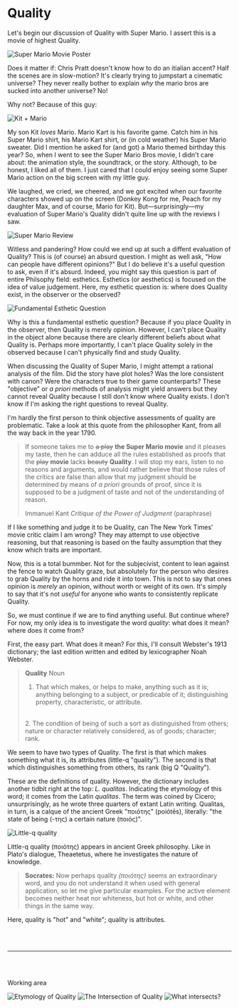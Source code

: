 # Quality

Let's begin our discussion of Quality with Super Mario. I assert this is a movie of highest Quality.

![Super Mario Movie Poster](/image/super_mario_poster.jpg)

Does it matter if: Chris Pratt doesn't know how to do an itialian accent? Half the scenes are in slow-motion? It's clearly trying to jumpstart a cinematic universe? They never really bother to explain *why* the mario bros are sucked into another universe? No!

Why not? Because of this guy:

![Kit + Mario](/image/kit_mario.jpg)

My son Kit *loves* Mario. Mario Kart is his favorite game. Catch him in his Super Mario shirt, his Mario Kart shirt, or (in cold weather) his Super Mario sweater. Did I mention he asked for (and got) a Mario themed birthday this year? So, when I went to see the Super Mario Bros movie, I didn't care about: the animation style, the soundtrack, or the story. Although, to be honest, I liked all of them. I just cared that I could enjoy seeing some Super Mario action on the big screen with my little guy. 

We laughed, we cried, we cheered, and we got excited when our favorite characters showed up on the screen (Donkey Kong for me, Peach for my daughter Max, and of course, Mario for Kit). But—surprisingly—my evaluation of Super Mario's Quality didn't quite line up with the reviews I saw.

![Super Mario Review](/image/super_mario_review.png)

Witless and pandering? How could we end up at such a diffent evaluation of Quality? This is (of course) an absurd question. I might as well ask, "How can people have different opinions?" But I do believe it's a useful question to ask, even if it's absurd. Indeed, you might say this question is part of entire Philsophy field: esthetics. Esthetics (or aesthetics) is focused on the idea of value judgement. Here, my esthetic question is: where does Quality exist, in the observer or the observed?

![Fundamental Esthetic Question](/image/fundamental_esthetic_question.png)

Why is this a fundamental esthetic question? Because if you place Quality in the observer, then Quality is merely opinion. However, I can't place Quality in the object alone because there are clearly different beliefs about what Quality is. Perhaps more importantly, I can't place Quality solely in the observed because I can't physically find and study Quality.

When discussing the Quality of Super Mario, I might attempt a rational analysis of the film. Did the story have plot holes? Was the lore consistent with canon? Were the characters true to their game counterparts? These "objective" or *a priori* methods of analysis might yield answers but they cannot reveal Quality because I still don't know where Quality exists. I don't know if I'm asking the right questions to reveal Quality.

I'm hardly the first person to think objective assessments of quality are problematic. Take a look at this quote from the philosopher Kant, from all the way back in the year 1790.

> If someone takes me to ~~a play~~ **the Super Mario movie** and it pleases my taste, then he can adduce all the rules established as proofs that the ~~play~~ **movie** lacks ~~beauty~~ **Quality**. I will stop my ears, listen to no reasons and arguments, and would rather believe that those rules of the critics are false than allow that my judgment should be determined by means of *a priori* grounds of proof, since it is supposed to be a judgment of taste and not of the understanding of reason.
> 
> Immanuel Kant
> *Critique of the Power of Judgment* (paraphrase)

If I like something and judge it to be Quality, can The New York Times' movie critic claim I am wrong? They may attempt to use objective reasoning, but that reasoning is based on the faulty assumption that they know which traits are important.

Now, this is a total bummber. Not for the subjecivist, content to lean against the fence to watch Quality graze, but absolutely for the person who desires to grab Quality by the horns and ride it into town. This is not to say that ones opinion is *merely* an opinion, without worth or weight of its own. It's simply to say that it's not *useful* for anyone who wants to consistently replicate Quality.

So, we must continue if we are to find anything useful. But continue where? For now, my only idea is to investigate the word *quality*: what does it mean? where does it come from?

First, the easy part. What does it mean? For this, I'll consult Webster's 1913 dictionary; the last edition written and edited by lexicographer Noah Webster.

> **Quality**
> Noun
> 1. That which makes, or helps to make, anything such as it is; anything belonging to a subject, or predicable of it; distinguishing property, characteristic, or attribute.
> <br />
> 2. The condition of being of such a sort as distinguished from others; nature or character relatively considered, as of goods; character; rank.

We seem to have two types of Quality. The first is that which makes something what it is, its attributes (little-q "quality"). The second is that which distinguishes something from others, its rank (big Q "Quality").

These are the definitions of quality. However, the dictionary includes another tidbit right at the top: *L. qualitas*. Indicating the etymology of this word; it comes from the Latin *qualitas*. The term was coined by Cicero; unsurprisingly, as he wrote three quarters of extant Latin writing. Qualitas, in turn, is a calque of the ancient Greek "ποιότης" (poiótēs), literally: "the state of being (-της) a certain nature (ποιός)".

![Little-q quality](/image/little_q_quality.png)

Little-q quality (ποιότης) appears in ancient Greek philosophy. Like in Plato's dialogue, Theaetetus, where he investigates the nature of knowledge.

> **Socrates:**
> Now perhaps quality *(ποιότης)* seems an extraordinary word, and you do not understand it when used with general application, so let me give particular examples. For the active element becomes neither heat nor whiteness, but hot or white, and other things in the same way.

Here, quality is "hot" and "white"; quality is attributes.

<br />
<br />
<hr />
<br />
<br />

Working area

![Etymology of Quality](/image/etymology_of_quality.png)
![The Intersection of Quality](/image/the_quality_intersection.png)
![What intersects?](/image/what_intersects.png)
